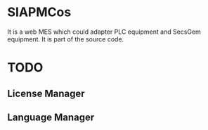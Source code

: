# SIAPMCos
It is a web MES which could adapter PLC equipment and SecsGem equipment.
It is part of the source code.

# TODO

## License Manager

## Language Manager




